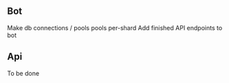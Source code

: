 ## Bot
Make db connections / pools pools per-shard
Add finished API endpoints to bot


## Api
To be done